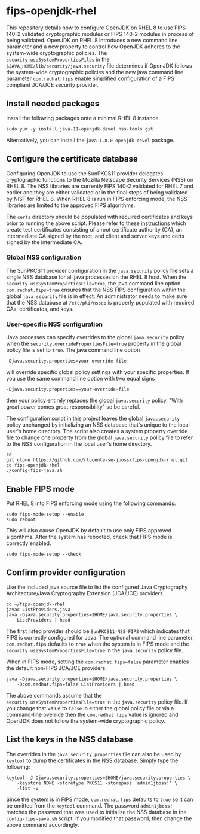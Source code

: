 # fips-openjdk-rhel
This repository details how to configure OpenJDK on RHEL 8 to use
FIPS 140-2 validated cryptographic modules or FIPS 140-2 modules
in process of being validated. OpenJDK on RHEL 8 introduces a new
command line parameter and a new property to control how OpenJDK
adheres to the system-wide cryptographic policies. The
`security.useSystemPropertiesFiles` in the
`$JAVA_HOME/lib/security/java.security` file determines if OpenJDK
follows the system-wide cryptographic policies and the new java
command line parameter `com.redhat.fips` enable simplified configuration
of a FIPS compliant JCA/JCE security provider.

## Install needed packages
Install the following packages onto a minimal RHEL 8 instance.

    sudo yum -y install java-11-openjdk-devel nss-tools git

Alternatively, you can install the `java-1.8.0-openjdk-devel`
package.

## Configure the certificate database
Configuring OpenJDK to use the SunPKCS11 provider delegates
cryptographic functions to the Mozilla Netscape Security Services
(NSS) on RHEL 8.  The NSS libraries are currently FIPS 140-2 validated
for RHEL 7 and earlier and they are either validated or in the final
steps of being validated by NIST for RHEL 8.  When RHEL 8 is run
in FIPS enforcing mode, the NSS libraries are limited to the approved
FIPS algorithms.

The `certs` directory should be populated with required certificates
and keys prior to running the above script.  Please refer to these
[instructions](https://github.com/rlucente-se-jboss/fips-openjdk-rhel/blob/master/certs/README.md)
which create test certificates consisting of a root certificate
authority (CA), an intermediate CA signed by the root, and client
and server keys and certs signed by the intermediate CA.

### Global NSS configuration
The SunPKCS11 provider configuration in the `java.security` policy
file sets a single NSS database for all java processes on the RHEL
8 host.  When the `security.useSystemPropertiesFile=true`, the java
command line option `com.redhat.fips=true` ensures that the NSS
FIPS configuration within the global `java.security` file is in
effect. An administrator needs to make sure that the NSS database
at `/etc/pki/nssdb` is properly populated with required CAs,
certificates, and keys.

### User-specific NSS configuration
Java processes can specify overrides to the global `java.security`
policy when the `security.overridePropertiesFile=true` property in the
global policy file is set to `true`.  The java command line option

    -Djava.security.properties=your-override-file

will override specific global policy settings with your specific
properties.  If you use the same command line option with two equal
signs

    -Djava.security.properties==your-override-file

then your policy entirely replaces the global `java.security` policy.
"With great power comes great responsibility" so be careful.

The configuration script in this project leaves the global
`java.security` policy unchanged by initializing an NSS database
that's unique to the local user's home directory.  The script also
creates a system property override file to change one property from
the global `java.security` policy file to refer to the NSS configuration
in the local user's home directory.

    cd
    git clone https://github.com/rlucente-se-jboss/fips-openjdk-rhel.git
    cd fips-openjdk-rhel
    ./config-fips-java.sh

## Enable FIPS mode
Put RHEL 8 into FIPS enforcing mode using the following commands:

    sudo fips-mode-setup --enable
    sudo reboot

This will also cause OpenJDK by default to use only FIPS approved
algorithms.  After the system has rebooted, check that FIPS mode
is correctly enabled.

    sudo fips-mode-setup --check

## Confirm provider configuration
Use the included java source file to list the configured Java
Cryptography Architecture/Java Cryptography Extension (JCA/JCE) providers.

    cd ~/fips-openjdk-rhel
    javac ListProviders.java
    java -Djava.security.properties=$HOME/java.security.properties \
        ListProviders | head

The first listed provider should be `SunPKCS11-NSS-FIPS` which
indicates that FIPS is correctly configured for Java. The optional
command line parameter, `com.redhat.fips` defaults to `true` when
the system is in FIPS mode and the `security.useSystemPropertiesFile=true`
in the `java.security` policy file..

When in FIPS mode, setting the `com.redhat.fips=false` parameter
enables the default non-FIPS JCA/JCE providers.

    java -Djava.security.properties=$HOME/java.security.properties \
        -Dcom.redhat.fips=false ListProviders | head

The above commands assume that the `security.useSystemPropertiesFile=true`
in the `java.security` policy file. If you change that value to
`false` in either the global policy file or via a command-line
override then the `com.redhat.fips` value is ignored and OpenJDK
does not follow the system-wide cryptographic policy.

## List the keys in the NSS database
The overrides in the `java.security.properties` file can also be
used by `keytool` to dump the certificates in the NSS database.
Simply type the following:

    keytool -J-Djava.security.properties=$HOME/java.security.properties \
        -keystore NONE -storetype PKCS11 -storepass 'admin1jboss!' \
        -list -v

Since the system is in FIPS mode, `com.redhat.fips` defaults to
`true` so it can be omitted from the `keytool` command.  The password
`admin1jboss!` matches the password that was used to initialize the
NSS database in the `config-fips-java.sh` script.  If you modified
that password, then change the above command accordingly.

